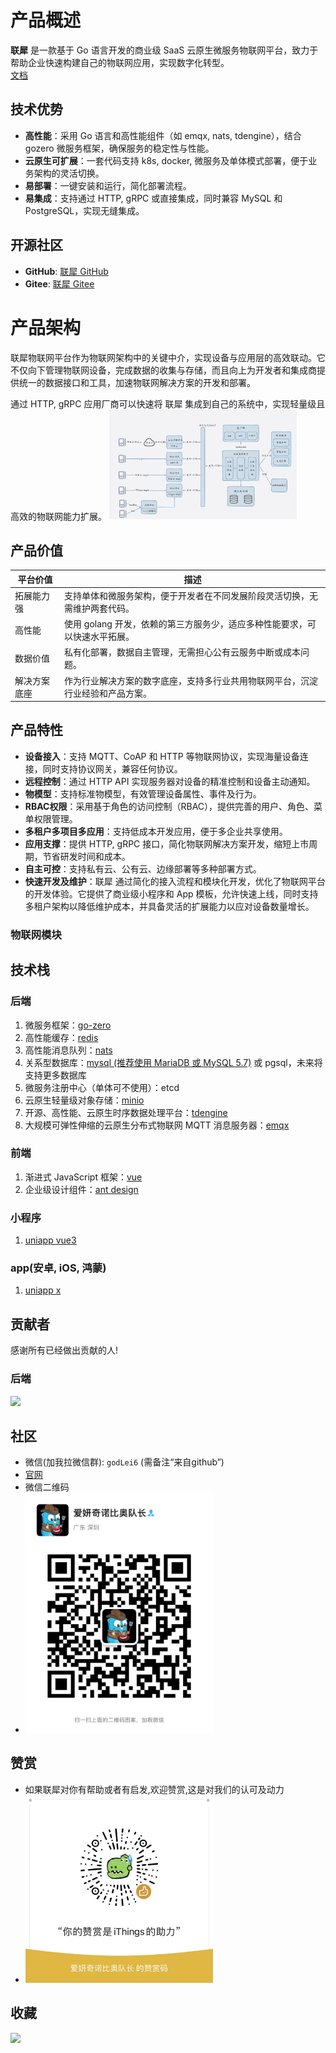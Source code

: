 
# 产品概述
**联犀** 是一款基于 Go 语言开发的商业级 SaaS 云原生微服务物联网平台，致力于帮助企业快速构建自己的物联网应用，实现数字化转型。  
[文档](http://doc.ithings.net.cn/)
## 技术优势
- **高性能**：采用 Go 语言和高性能组件（如 emqx, nats, tdengine），结合 gozero 微服务框架，确保服务的稳定性与性能。
- **云原生可扩展**：一套代码支持 k8s, docker, 微服务及单体模式部署，便于业务架构的灵活切换。
- **易部署**：一键安装和运行，简化部署流程。
- **易集成**：支持通过 HTTP, gRPC 或直接集成，同时兼容 MySQL 和 PostgreSQL，实现无缝集成。

## 开源社区
- **GitHub**: [联犀 GitHub](https://github.com/unitedrhino)
- **Gitee**: [联犀 Gitee](https://gitee.com/unitedrhino)

# 产品架构
联犀物联网平台作为物联网架构中的关键中介，实现设备与应用层的高效联动。它不仅向下管理物联网设备，完成数据的收集与存储，而且向上为开发者和集成商提供统一的数据接口和工具，加速物联网解决方案的开发和部署。

通过 HTTP, gRPC 应用厂商可以快速将 联犀 集成到自己的系统中，实现轻量级且高效的物联网能力扩展。
<img style="width:300px;" src="./doc/assets/部署架构图.png">

## 产品价值

| 平台价值   | 描述                                        |
|--------|-------------------------------------------|
| 拓展能力强  | 支持单体和微服务架构，便于开发者在不同发展阶段灵活切换，无需维护两套代码。     |
| 高性能    | 使用 golang 开发，依赖的第三方服务少，适应多种性能要求，可以快速水平拓展。 |
| 数据价值   | 私有化部署，数据自主管理，无需担心公有云服务中断或成本问题。            |
| 解决方案底座 | 作为行业解决方案的数字底座，支持多行业共用物联网平台，沉淀行业经验和产品方案。   |

## 产品特性

- **设备接入**：支持 MQTT、CoAP 和 HTTP 等物联网协议，实现海量设备连接，同时支持协议网关，兼容任何协议。
- **远程控制**：通过 HTTP API 实现服务器对设备的精准控制和设备主动通知。
- **物模型**：支持标准物模型，有效管理设备属性、事件及行为。
- **RBAC权限**：采用基于角色的访问控制（RBAC），提供完善的用户、角色、菜单权限管理。
- **多租户多项目多应用**：支持低成本开发应用，便于多企业共享使用。
- **应用支撑**：提供 HTTP, gRPC 接口，简化物联网解决方案开发，缩短上市周期，节省研发时间和成本。
- **自主可控**：支持私有云、公有云、边缘部署等多种部署方式。
- **快速开发及维护**：联犀 通过简化的接入流程和模块化开发，优化了物联网平台的开发体验。它提供了商业级小程序和 App 模板，允许快速上线，同时支持多租户架构以降低维护成本，并具备灵活的扩展能力以应对设备数量增长。

### 物联网模块

## 技术栈

### 后端
1. 微服务框架：[go-zero](https://go-zero.dev/)
2. 高性能缓存：[redis](https://redis.io/)
3. 高性能消息队列：[nats](https://docs.nats.io/)
4. 关系型数据库：[mysql (推荐使用 MariaDB 或 MySQL 5.7)](https://mariadb.com/) 或 pgsql，未来将支持更多数据库
5. 微服务注册中心（单体可不使用）：etcd
6. 云原生轻量级对象存储：[minio](https://min.io/)
7. 开源、高性能、云原生时序数据处理平台：[tdengine](https://www.taosdata.com/)
8. 大规模可弹性伸缩的云原生分布式物联网 MQTT 消息服务器：[emqx](https://docs.emqx.com/zh/emqx/latest/)

### 前端
1. 渐进式 JavaScript 框架：[vue](https://cn.vuejs.org/)
2. 企业级设计组件：[ant design](https://antdv.com/docs/vue/introduce-cn/)

### 小程序
1. [uniapp vue3](https://uniapp.dcloud.net.cn/)

### app(安卓, iOS, 鸿蒙)
1. [uniapp x](https://doc.dcloud.net.cn/uni-app-x/)
## 贡献者

感谢所有已经做出贡献的人!

### 后端

<a href="https://github.com/i-Things/iThings/graphs/contributors">
  <img src="https://contributors-img.web.app/image?repo=i-Things/iThings" />
</a>


## 社区

- 微信(加我拉微信群): `godLei6` (需备注“来自github”)
- [官网](http://doc.ithings.net.cn/)
- 微信二维码
- <img style="width: 300px;" src="./doc/assets/微信二维码.jpg">

## 赞赏

- 如果联犀对你有帮助或者有启发,欢迎赞赏,这是对我们的认可及动力
- <img style="width: 300px;" src="./doc/assets/微信赞赏码.jpg">

## 收藏

<img src="https://starchart.cc/i-Things/iThings.svg">
